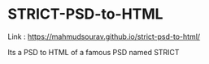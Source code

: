 # STRICT-PSD-to-HTML

Link : https://mahmudsourav.github.io/strict-psd-to-html/

Its a PSD to HTML of a famous PSD named STRICT
